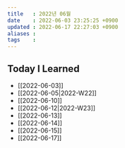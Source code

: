 ```yaml
---
title   : 2022년 06월 
date    : 2022-06-03 23:25:25 +0900
updated : 2022-06-17 22:27:03 +0900
aliases : 
tags    : 
---
```

## Today I Learned
- [[2022-06-03]]
- [[2022-06-05|2022-W22]]
- [[2022-06-10]]
- [[2022-06-12|2022-W23]]
- [[2022-06-13]]
- [[2022-06-14]]
- [[2022-06-15]]
- [[2022-06-17]]
